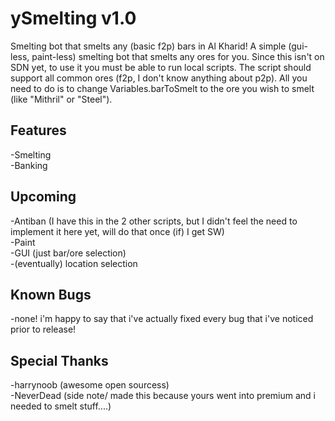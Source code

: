 ySmelting v1.0
=========

Smelting bot that smelts any (basic f2p) bars in Al Kharid! A simple (gui-less, paint-less) smelting bot that smelts any ores for you. Since this isn't on SDN yet, to use it you must be able to run local scripts. The script should support all common ores (f2p, I don't know anything about p2p). All you need to do is to change Variables.barToSmelt to the ore you wish to smelt (like "Mithril" or "Steel").
 

Features
-------
-Smelting  
-Banking  


Upcoming
-------
-Antiban (I have this in the 2 other scripts, but I didn't feel the need to implement it here yet, will do that once (if) I get SW)  
-Paint  
-GUI (just bar/ore selection)  
-(eventually) location selection  


Known Bugs
-------
-none! i'm happy to say that i've actually fixed every bug that i've noticed prior to release!  


Special Thanks
-------
-harrynoob (awesome open sourcess)  
-NeverDead (side note/ made this because yours went into premium and i needed to smelt stuff....)  
